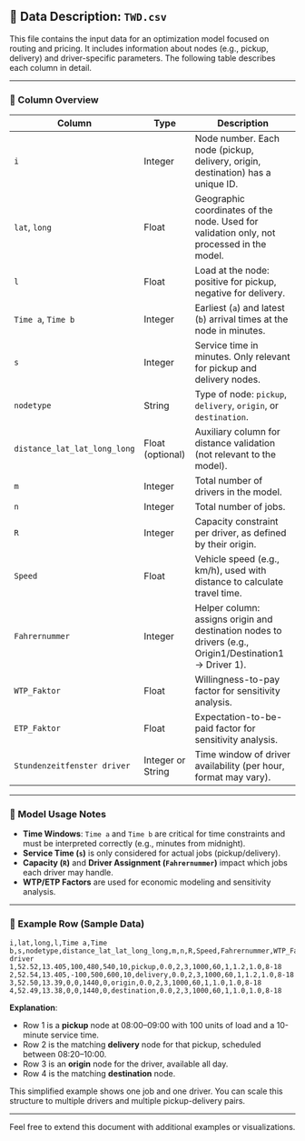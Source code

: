 ## 📄 Data Description: `TWD.csv`

This file contains the input data for an optimization model focused on routing and pricing. It includes information about nodes (e.g., pickup, delivery) and driver-specific parameters. The following table describes each column in detail.

---

### 🔹 Column Overview

| Column                      | Type       | Description                                                                                       |
|-----------------------------|------------|---------------------------------------------------------------------------------------------------|
| `i`                         | Integer    | Node number. Each node (pickup, delivery, origin, destination) has a unique ID.                  |
| `lat`, `long`               | Float      | Geographic coordinates of the node. Used for validation only, not processed in the model.        |
| `l`                         | Float      | Load at the node: positive for pickup, negative for delivery.                                    |
| `Time a`, `Time b`          | Integer    | Earliest (`a`) and latest (`b`) arrival times at the node in minutes.                            |
| `s`                         | Integer    | Service time in minutes. Only relevant for pickup and delivery nodes.                            |
| `nodetype`                  | String     | Type of node: `pickup`, `delivery`, `origin`, or `destination`.                                  |
| `distance_lat_lat_long_long` | Float (optional) | Auxiliary column for distance validation (not relevant to the model).                      |
| `m`                         | Integer    | Total number of drivers in the model.                                                            |
| `n`                         | Integer    | Total number of jobs.                                                                            |
| `R`                         | Integer    | Capacity constraint per driver, as defined by their origin.                                      |
| `Speed`                     | Float      | Vehicle speed (e.g., km/h), used with distance to calculate travel time.                         |
| `Fahrernummer`              | Integer    | Helper column: assigns origin and destination nodes to drivers (e.g., Origin1/Destination1 → Driver 1). |
| `WTP_Faktor`                | Float      | Willingness-to-pay factor for sensitivity analysis.                                              |
| `ETP_Faktor`                | Float      | Expectation-to-be-paid factor for sensitivity analysis.                                          |
| `Stundenzeitfenster driver`| Integer or String | Time window of driver availability (per hour, format may vary).                          |

---

### 🧠 Model Usage Notes
- **Time Windows**: `Time a` and `Time b` are critical for time constraints and must be interpreted correctly (e.g., minutes from midnight).
- **Service Time (`s`)** is only considered for actual jobs (pickup/delivery).
- **Capacity (`R`)** and **Driver Assignment (`Fahrernummer`)** impact which jobs each driver may handle.
- **WTP/ETP Factors** are used for economic modeling and sensitivity analysis.

---

### 🧾 Example Row (Sample Data)

```csv
i,lat,long,l,Time a,Time b,s,nodetype,distance_lat_lat_long_long,m,n,R,Speed,Fahrernummer,WTP_Faktor,ETP_Faktor,Stundenzeitfenster driver
1,52.52,13.405,100,480,540,10,pickup,0.0,2,3,1000,60,1,1.2,1.0,8-18
2,52.54,13.405,-100,500,600,10,delivery,0.0,2,3,1000,60,1,1.2,1.0,8-18
3,52.50,13.39,0,0,1440,0,origin,0.0,2,3,1000,60,1,1.0,1.0,8-18
4,52.49,13.38,0,0,1440,0,destination,0.0,2,3,1000,60,1,1.0,1.0,8-18
```

**Explanation**:
- Row 1 is a **pickup** node at 08:00–09:00 with 100 units of load and a 10-minute service time.
- Row 2 is the matching **delivery** node for that pickup, scheduled between 08:20–10:00.
- Row 3 is an **origin** node for the driver, available all day.
- Row 4 is the matching **destination** node.

This simplified example shows one job and one driver. You can scale this structure to multiple drivers and multiple pickup-delivery pairs.

---

Feel free to extend this document with additional examples or visualizations.

